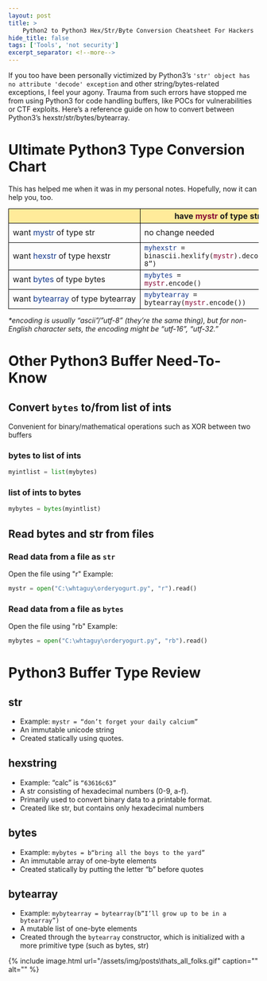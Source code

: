 ```yaml
---
layout: post
title: >
    Python2 to Python3 Hex/Str/Byte Conversion Cheatsheet For Hackers
hide_title: false
tags: ['Tools', 'not security']
excerpt_separator: <!--more-->
---
```


If you too have been personally victimized by Python3’s `'str' object has no attribute 'decode' exception` and other string/bytes\-related exceptions, I feel your agony. Trauma from such errors have stopped me from using Python3 for code handling buffers, like POCs for vulnerabilities or CTF exploits. Here’s a reference guide on how to convert between Python3’s hexstr/str/bytes/bytearray.
<!--more-->

# Ultimate Python3 Type Conversion Chart
This has helped me when it was in my personal notes. Hopefully, now it can help you, too.
<style>
table table, td, th {
    border: 1px solid black;    
}
table thead {
    background-color: #ffeb9a;  
}
table {
    border-collapse: collapse;
    display: block;
    max-width: -moz-fit-content;
    max-width: fit-content;
    margin: 0 auto;
    overflow-x: auto;
    white-space: nowrap;  
}
.darkblue {
    color: #13378A;
}

.darkred {
    color: #860835; 
}
</style>

|                                    | have <span class="darkred">mystr</span> of type str                                                     | have <span class="darkred">myhexstr</span> of type hexstr                                           | have <span class="darkred">mybytes</span> of type bytes                                      | have <span class="darkred">mybytearray</span> of type bytearray                       |
|------------------------------------|----------------------------------------------------------------------------|------------------------------------------------------------------------|-----------------------------------------------------------------|----------------------------------------------------------|
| want <span class="darkblue">mystr</span> of type str             | no change needed                                                           | <code><span class="darkblue">mystr</span>=binascii.unhexlify(<span class="darkred">myhexstr</span>).decode(<*encoding_see_bottom_note>)</code> | <code><span class="darkblue">mystr</span> = <span class="darkred">mybytes</span>.decode(<*encoding_see_bottom_note>)</code>               | <code><span class="darkblue">mystr</span> = <span class="darkred">mybytearray</span>.decode(<*encoding_see_bottom_note>)</code>    |
| want <span class="darkblue">hexstr</span> of type hexstr       | <code><span class="darkblue">myhexstr</span> = binascii.hexlify(<span class="darkred">mystr</span>).decode(“utf-8”)</code>                         | no change needed                                                       | <code><span class="darkblue">myhexstr</span> = binascii.hexlify(bytearray(<span class="darkred">mybytes</span>)).decode(“utf-8”)</code> | <code><span class="darkblue">myhexstr</span> = binascii.hexlify(<span class="darkred">mybytearray</span>).decode(“utf-8”)</code> |
| want <span class="darkblue">bytes</span> of type bytes         | <code><span class="darkblue">mybytes</span> = <span class="darkred">mystr</span>.encode()</code>                                                   | <code><span class="darkblue">mybytes</span> = binascii.unhexlify(<span class="darkred">myhexstr</span>)</code>                                 | no change needed                                                | <code><span class="darkblue">mybytes</span> = bytes(<span class="darkred">mybytearray</span>) </code>                            |
| want <span class="darkblue">bytearray</span> of type bytearray | <code><span class="darkblue">mybytearray</span> = bytearray(<span class="darkred">mystr</span>.encode())</code>                                    | <code><span class="darkblue">mybytearray</span> = bytearray(binascii.unhexlify(<span class="darkred">myhexstr</span>))</code>                  | <code><span class="darkblue">mybytearray</span> = bytearray(<span class="darkred">mybytes</span>)</code>                                | no change needed                                         |

<i>\*encoding is usually “ascii”/”utf-8” (they’re the same thing), but for non-English character sets, the encoding might be “utf-16”, “utf-32.”</i>

# Other Python3 Buffer Need\-To\-Know
## Convert `bytes` to/from list of ints
Convenient for binary/mathematical operations such as XOR between two buffers
### bytes to list of ints
```python
myintlist = list(mybytes)
```
###  list of ints to bytes
```python
mybytes = bytes(myintlist)
```
## Read bytes and str from files
### Read data from a file as `str`

Open the file using "r" 
Example: 
```python
mystr = open("C:\whtaguy\orderyogurt.py", "r").read()
```
### Read data from a file as `bytes`
Open the file using "rb"
Example: 
```python
mybytes = open("C:\whtaguy\orderyogurt.py", "rb").read()
```

# Python3 Buffer Type Review
## str
* Example: `mystr = “don’t forget your daily calcium”`
* An immutable unicode string
* Created statically using quotes. 

## hexstring
* Example: “calc” is `“63616c63”`
* A str consisting of hexadecimal numbers \(0\-9, a\-f\). 
* Primarily used to convert binary data to a printable format. 
* Created like str, but contains only hexadecimal numbers

## bytes
* Example: `mybytes = b“bring all the boys to the yard”`
* An immutable array of one\-byte elements
* Created statically by putting the letter “b” before quotes

## bytearray
* Example: `mybytearray = bytearray(b”I’ll grow up to be in a bytearray”) `
* A mutable list of one\-byte elements
* Created through the `bytearray` constructor, which is initialized with a more primitive type \(such as bytes, str\)

{% include image.html url="/assets/img/posts\thats_all_folks.gif" caption="" alt="" %}